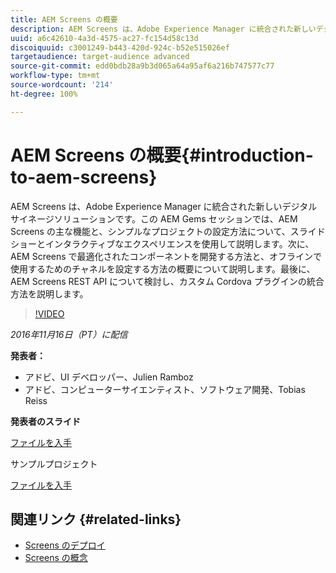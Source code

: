 ```yaml
---
title: AEM Screens の概要
description: AEM Screens は、Adobe Experience Manager に統合された新しいデジタルサイネージソリューションです。この AEM Gems セッションでは、AEM Screens の主な機能と、シンプルなプロジェクトの設定方法について、スライドショーとインタラクティブなエクスペリエンスを使用して説明します。次に、AEM Screens で最適化されたコンポーネントを開発する方法と、オフラインで使用するためのチャネルを設定する方法の概要について説明します。最後に、AEM Screens REST API について検討し、カスタム Cordova プラグインの統合方法を説明します。
uuid: a6c42610-4a3d-4575-ac27-fc154d58c13d
discoiquuid: c3001249-b443-420d-924c-b52e515026ef
targetaudience: target-audience advanced
source-git-commit: edd0bdb28a9b3d065a64a95af6a216b747577c77
workflow-type: tm+mt
source-wordcount: '214'
ht-degree: 100%

---
```


# AEM Screens の概要{#introduction-to-aem-screens}

AEM Screens は、Adobe Experience Manager に統合された新しいデジタルサイネージソリューションです。この AEM Gems セッションでは、AEM Screens の主な機能と、シンプルなプロジェクトの設定方法について、スライドショーとインタラクティブなエクスペリエンスを使用して説明します。次に、AEM Screens で最適化されたコンポーネントを開発する方法と、オフラインで使用するためのチャネルを設定する方法の概要について説明します。最後に、AEM Screens REST API について検討し、カスタム Cordova プラグインの統合方法を説明します。

>[!VIDEO](https://video.tv.adobe.com/v/19301/?quality=9)

*2016年11月16日（PT）に配信*

**発表者：**

* アドビ、UI デベロッパー、Julien Ramboz
* アドビ、コンピューターサイエンティスト、ソフトウェア開発、Tobias Reiss

**発表者のスライド**

[ファイルを入手](assets/2016-11-16-aem-screens.pdf)

サンプルプロジェクト

[ファイルを入手](assets/aemscreensgems.zip)

## 関連リンク {#related-links}

* [Screens のデプロイ](https://docs.adobe.com/docs/en/aem/6-2/deploy/screens.html)
* [Screens の概念](https://docs.adobe.com/docs/en/aem/6-2/administer/screens.html)
